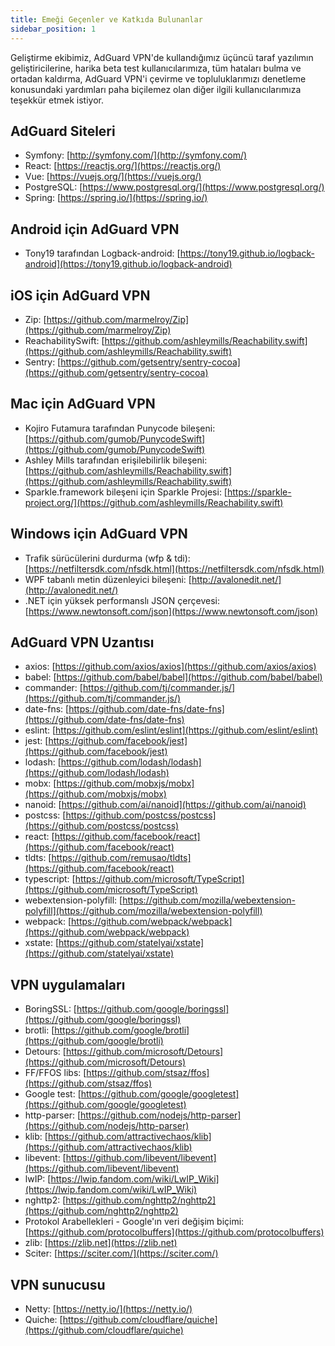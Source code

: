 ```yaml
---
title: Emeği Geçenler ve Katkıda Bulunanlar
sidebar_position: 1
---
```


Geliştirme ekibimiz, AdGuard VPN'de kullandığımız üçüncü taraf yazılımın geliştiricilerine, harika beta test kullanıcılarımıza, tüm hataları bulma ve ortadan kaldırma, AdGuard VPN'i çevirme ve topluluklarımızı denetleme konusundaki yardımları paha biçilemez olan diğer ilgili kullanıcılarımıza teşekkür etmek istiyor.

## AdGuard Siteleri

* Symfony: [http://symfony.com/](http://symfony.com/)
* React: [https://reactjs.org/](https://reactjs.org/)
* Vue: [https://vuejs.org/](https://vuejs.org/)
* PostgreSQL: [https://www.postgresql.org/](https://www.postgresql.org/)
* Spring: [https://spring.io/](https://spring.io/)

## Android için AdGuard VPN

* Tony19 tarafından Logback-android: [https://tony19.github.io/logback-android](https://tony19.github.io/logback-android)

## iOS için AdGuard VPN

* Zip: [https://github.com/marmelroy/Zip](https://github.com/marmelroy/Zip)
* ReachabilitySwift: [https://github.com/ashleymills/Reachability.swift](https://github.com/ashleymills/Reachability.swift)
* Sentry: [https://github.com/getsentry/sentry-cocoa](https://github.com/getsentry/sentry-cocoa)

## Mac için AdGuard VPN

* Kojiro Futamura tarafından Punycode bileşeni: [https://github.com/gumob/PunycodeSwift](https://github.com/gumob/PunycodeSwift)
* Ashley Mills tarafından erişilebilirlik bileşeni: [https://github.com/ashleymills/Reachability.swift](https://github.com/ashleymills/Reachability.swift)
* Sparkle.framework bileşeni için Sparkle Projesi: [https://sparkle-project.org/](https://github.com/ashleymills/Reachability.swift)

## Windows için AdGuard VPN

* Trafik sürücülerini durdurma (wfp & tdi): [https://netfiltersdk.com/nfsdk.html](https://netfiltersdk.com/nfsdk.html)
* WPF tabanlı metin düzenleyici bileşeni: [http://avalonedit.net/](http://avalonedit.net/)
* .NET için yüksek performanslı JSON çerçevesi: [https://www.newtonsoft.com/json](https://www.newtonsoft.com/json)

## AdGuard VPN Uzantısı

* axios: [https://github.com/axios/axios](https://github.com/axios/axios)
* babel: [https://github.com/babel/babel](https://github.com/babel/babel)
* commander: [https://github.com/tj/commander.js/](https://github.com/tj/commander.js/)
* date-fns: [https://github.com/date-fns/date-fns](https://github.com/date-fns/date-fns)
* eslint: [https://github.com/eslint/eslint](https://github.com/eslint/eslint)
* jest: [https://github.com/facebook/jest](https://github.com/facebook/jest)
* lodash: [https://github.com/lodash/lodash](https://github.com/lodash/lodash)
* mobx: [https://github.com/mobxjs/mobx](https://github.com/mobxjs/mobx)
* nanoid: [https://github.com/ai/nanoid](https://github.com/ai/nanoid)
* postcss: [https://github.com/postcss/postcss](https://github.com/postcss/postcss)
* react: [https://github.com/facebook/react](https://github.com/facebook/react)
* tldts: [https://github.com/remusao/tldts](https://github.com/facebook/react)
* typescript: [https://github.com/microsoft/TypeScript](https://github.com/microsoft/TypeScript)
* webextension-polyfill: [https://github.com/mozilla/webextension-polyfill](https://github.com/mozilla/webextension-polyfill)
* webpack: [https://github.com/webpack/webpack](https://github.com/webpack/webpack)
* xstate: [https://github.com/statelyai/xstate](https://github.com/statelyai/xstate)

## VPN uygulamaları

* BoringSSL: [https://github.com/google/boringssl](https://github.com/google/boringssl)
* brotli: [https://github.com/google/brotli](https://github.com/google/brotli)
* Detours: [https://github.com/microsoft/Detours](https://github.com/microsoft/Detours)
* FF/FFOS libs: [https://github.com/stsaz/ffos](https://github.com/stsaz/ffos)
* Google test: [https://github.com/google/googletest](https://github.com/google/googletest)
* http-parser: [https://github.com/nodejs/http-parser](https://github.com/nodejs/http-parser)
* klib: [https://github.com/attractivechaos/klib](https://github.com/attractivechaos/klib)
* libevent: [https://github.com/libevent/libevent](https://github.com/libevent/libevent)
* lwIP: [https://lwip.fandom.com/wiki/LwIP_Wiki](https://lwip.fandom.com/wiki/LwIP_Wiki)
* nghttp2: [https://github.com/nghttp2/nghttp2](https://github.com/nghttp2/nghttp2)
* Protokol Arabellekleri - Google'ın veri değişim biçimi: [https://github.com/protocolbuffers](https://github.com/protocolbuffers)
* zlib: [https://zlib.net](https://zlib.net)
* Sciter: [https://sciter.com/](https://sciter.com/)

## VPN sunucusu

* Netty: [https://netty.io/](https://netty.io/)
* Quiche: [https://github.com/cloudflare/quiche](https://github.com/cloudflare/quiche)




